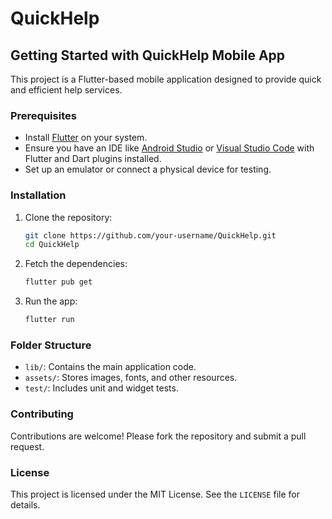 # QuickHelp


## Getting Started with QuickHelp Mobile App

This project is a Flutter-based mobile application designed to provide quick and efficient help services.

### Prerequisites

- Install [Flutter](https://flutter.dev/docs/get-started/install) on your system.
- Ensure you have an IDE like [Android Studio](https://developer.android.com/studio) or [Visual Studio Code](https://code.visualstudio.com/) with Flutter and Dart plugins installed.
- Set up an emulator or connect a physical device for testing.

### Installation

1. Clone the repository:
    ```bash
    git clone https://github.com/your-username/QuickHelp.git
    cd QuickHelp
    ```

2. Fetch the dependencies:
    ```bash
    flutter pub get
    ```

3. Run the app:
    ```bash
    flutter run
    ```

### Folder Structure

- `lib/`: Contains the main application code.
- `assets/`: Stores images, fonts, and other resources.
- `test/`: Includes unit and widget tests.

### Contributing

Contributions are welcome! Please fork the repository and submit a pull request.

### License

This project is licensed under the MIT License. See the `LICENSE` file for details.